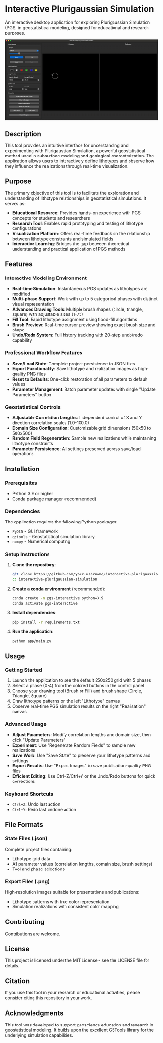 # Interactive Plurigaussian Simulation

An interactive desktop application for exploring Plurigaussian Simulation (PGS) in geostatistical modeling, designed for educational and research purposes.

![Demo](assets/demo.gif)

## Description

This tool provides an intuitive interface for understanding and experimenting with Plurigaussian Simulation, a powerful geostatistical method used in subsurface modeling and geological characterization. The application allows users to interactively define lithotypes and observe how they influence the realizations through real-time visualization.

## Purpose

The primary objective of this tool is to facilitate the exploration and understanding of lithotype relationships in geostatistical simulations. It serves as:

- **Educational Resource**: Provides hands-on experience with PGS concepts for students and researchers
- **Research Tool**: Enables rapid prototyping and testing of lithotype configurations
- **Visualization Platform**: Offers real-time feedback on the relationship between lithotype constraints and simulated fields
- **Interactive Learning**: Bridges the gap between theoretical understanding and practical application of PGS methods

## Features

### Interactive Modeling Environment
- **Real-time Simulation**: Instantaneous PGS updates as lithotypes are modified
- **Multi-phase Support**: Work with up to 5 categorical phases with distinct visual representation
- **Advanced Drawing Tools**: Multiple brush shapes (circle, triangle, square) with adjustable sizes (1-75)
- **Fill Tool**: Rapid lithotype assignment using flood-fill algorithms
- **Brush Preview**: Real-time cursor preview showing exact brush size and shape
- **Undo/Redo System**: Full history tracking with 20-step undo/redo capability

### Professional Workflow Features
- **Save/Load State**: Complete project persistence to JSON files
- **Export Functionality**: Save lithotype and realization images as high-quality PNG files
- **Reset to Defaults**: One-click restoration of all parameters to default values
- **Parameter Management**: Batch parameter updates with single "Update Parameters" button

### Geostatistical Controls
- **Adjustable Correlation Lengths**: Independent control of X and Y direction correlation scales (1.0-100.0)
- **Domain Size Configuration**: Customizable grid dimensions (50x50 to 500x500)
- **Random Field Regeneration**: Sample new realizations while maintaining lithotype constraints
- **Parameter Persistence**: All settings preserved across save/load operations

## Installation

### Prerequisites
- Python 3.9 or higher
- Conda package manager (recommended)

### Dependencies
The application requires the following Python packages:
- `PyQt5` - GUI framework
- `gstools` - Geostatistical simulation library
- `numpy` - Numerical computing

### Setup Instructions

1. **Clone the repository**:
   ```bash
   git clone https://github.com/your-username/interactive-plurigaussian-simulation.git
   cd interactive-plurigaussian-simulation
   ```

2. **Create a conda environment** (recommended):
   ```bash
   conda create -n pgs-interactive python=3.9
   conda activate pgs-interactive
   ```

3. **Install dependencies**:
   ```bash
   pip install -r requirements.txt
   ```

4. **Run the application**:
   ```bash
   python app/main.py
   ```

## Usage

### Getting Started
1. Launch the application to see the default 250x250 grid with 5 phases
2. Select a phase (0-4) from the colored buttons in the control panel
3. Choose your drawing tool (Brush or Fill) and brush shape (Circle, Triangle, Square)
4. Draw lithotype patterns on the left "Lithotype" canvas
5. Observe real-time PGS simulation results on the right "Realisation" canvas

### Advanced Usage
- **Adjust Parameters**: Modify correlation lengths and domain size, then click "Update Parameters"
- **Experiment**: Use "Regenerate Random Fields" to sample new realizations
- **Save Work**: Use "Save State" to preserve your lithotype patterns and settings
- **Export Results**: Use "Export Images" to save publication-quality PNG files
- **Efficient Editing**: Use Ctrl+Z/Ctrl+Y or the Undo/Redo buttons for quick corrections

### Keyboard Shortcuts
- `Ctrl+Z`: Undo last action
- `Ctrl+Y`: Redo last undone action

## File Formats

### State Files (.json)
Complete project files containing:
- Lithotype grid data
- All parameter values (correlation lengths, domain size, brush settings)
- Tool and phase selections

### Export Files (.png)
High-resolution images suitable for presentations and publications:
- Lithotype patterns with true color representation
- Simulation realizations with consistent color mapping

## Contributing

Contributions are welcome.

## License

This project is licensed under the MIT License - see the LICENSE file for details.

## Citation

If you use this tool in your research or educational activities, please consider citing this repository in your work.

## Acknowledgments

This tool was developed to support geoscience education and research in geostatistical modeling. It builds upon the excellent GSTools library for the underlying simulation capabilities.